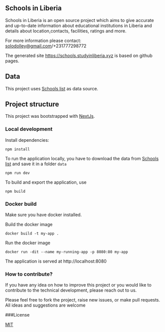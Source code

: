 ## Schools in Liberia

Schools in Liberia is an open source project which aims to give accurate and up-to-date information about educational institutions in Liberia and details about location,contacts, facilities, ratings and more.

For more information please contact: solodolley@gmail.com/+231777298772

The generated site https://schools.studyinliberia.xyz is based on github pages.

## Data

This project uses [Schools list](https://drive.google.com/file/d/1kMRPUeuG7HGjLN-9BCMsTJl8B5J3kJYr/view?usp=sharing) as data source.

## Project structure

This project was bootstrapped with
[NextJs](https://nextjs.org/).

### Local development

Install dependencies:

```shell
npm install
```

To run the application locally, you have to download the data from [Schools list](https://drive.google.com/file/d/1kMRPUeuG7HGjLN-9BCMsTJl8B5J3kJYr/view?usp=sharing) and save it in a folder `data`

```shell
npm run dev
```

To build and export the application, use

```shell
npm build
```

### Docker build

Make sure you have docker installed.

Build the docker image

```shell script
docker build -t my-app .
```

Run the docker image

```shell script
docker run -dit --name my-running-app -p 8080:80 my-app
```

The application is served at http://localhost:8080

### How to contribute?

If you have any idea on how to improve this project or you would like to contribute to the technical development, please reach out to us.

Please feel free to fork the project, raise new issues, or make pull requests. All ideas and suggestions are welcome

###License

[MIT](./LICENSE)
